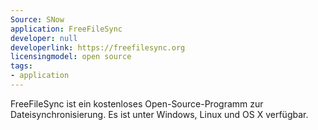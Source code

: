 ```yaml
---
Source: SNow
application: FreeFileSync
developer: null
developerlink: https://freefilesync.org
licensingmodel: open source
tags:
- application
---
```

FreeFileSync ist ein kostenloses Open-Source-Programm zur Dateisynchronisierung. Es ist unter Windows, Linux und OS X verfügbar.
